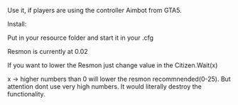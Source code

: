 Use it, if players are using the controller Aimbot from GTA5. 

Install:

Put in your resource folder and start it in your .cfg

Resmon is currently at 0.02 

If you want to lower the Resmon just change value in the Citizen.Wait(x) 

x -> higher numbers than 0 will lower the resmon recommnended(0-25). But attention dont use very high numbers. It would literally destroy the functionality.